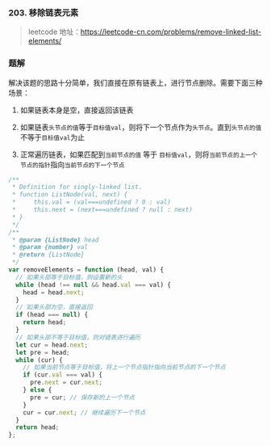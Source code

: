 ### 203. 移除链表元素

> leetcode 地址：https://leetcode-cn.com/problems/remove-linked-list-elements/

### 题解

解决该题的思路十分简单，我们直接在原有链表上，进行节点删除。需要下面三种场景：

1. 如果链表本身是空，直接返回该链表

2. 如果链表`头节点的值`等于`目标值val`，则将下一个节点作为`头节点`。直到`头节点的值`不等于`目标值val`为止

3. 正常遍历链表，如果匹配到`当前节点的值` 等于 `目标值val`，则将`当前节点的上一个节点的指针`指向`当前节点的下一个节点`

```js
/**
 * Definition for singly-linked list.
 * function ListNode(val, next) {
 *     this.val = (val===undefined ? 0 : val)
 *     this.next = (next===undefined ? null : next)
 * }
 */
/**
 * @param {ListNode} head
 * @param {number} val
 * @return {ListNode}
 */
var removeElements = function (head, val) {
  // 如果头部等于目标值，则设置新的头
  while (head !== null && head.val === val) {
    head = head.next;
  }
  // 如果头部为空，直接返回
  if (head === null) {
    return head;
  }
  // 如果头部不等于目标值，则对链表进行遍历
  let cur = head.next;
  let pre = head;
  while (cur) {
    // 如果当前节点等于目标值，将上一个节点指针指向当前节点的下一个节点
    if (cur.val === val) {
      pre.next = cur.next;
    } else {
      pre = cur; // 保存新的上一个节点
    }
    cur = cur.next; // 继续遍历下一个节点
  }
  return head;
};
```
